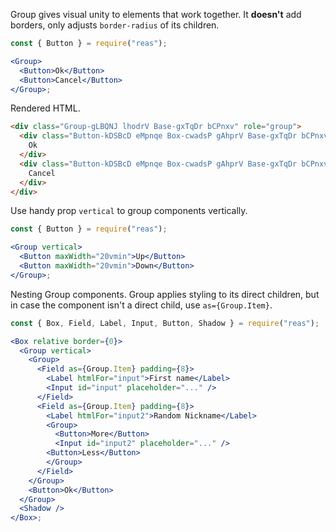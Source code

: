 <!-- Description -->

Group gives visual unity to elements that work together.
It **doesn't** add borders, only adjusts `border-radius` of its children.

<!-- Minimal JSX to showcase component -->

```jsx
const { Button } = require("reas");

<Group>
  <Button>Ok</Button>
  <Button>Cancel</Button>
</Group>;
```

Rendered HTML.

```html
<div class="Group-gLBQNJ lhodrV Base-gxTqDr bCPnxv" role="group">
  <div class="Button-kDSBcD eMpnqe Box-cwadsP gAhprV Base-gxTqDr bCPnxv" role="button" tabindex="0">
    Ok
  </div>
  <div class="Button-kDSBcD eMpnqe Box-cwadsP gAhprV Base-gxTqDr bCPnxv" role="button" tabindex="0">
    Cancel
  </div>
</div>
```

<!-- Cool styling example -->

Use handy prop `vertical` to group components vertically.

```jsx
const { Button } = require("reas");

<Group vertical>
  <Button maxWidth="20vmin">Up</Button>
  <Button maxWidth="20vmin">Down</Button>
</Group>;
```

Nesting Group components.
Group applies styling to its direct children, but in case the component isn't a direct child, use `as={Group.Item}`.

```jsx
const { Box, Field, Label, Input, Button, Shadow } = require("reas");

<Box relative border={0}>
  <Group vertical>
    <Group>
      <Field as={Group.Item} padding={8}>
        <Label htmlFor="input">First name</Label>
        <Input id="input" placeholder="..." />
      </Field>
      <Field as={Group.Item} padding={8}>
        <Label htmlFor="input2">Random Nickname</Label>
        <Group>
          <Button>More</Button>
          <Input id="input2" placeholder="..." />
        <Button>Less</Button>
        </Group>
      </Field>
    </Group>
    <Button>Ok</Button>
  </Group>
  <Shadow />
</Box>;
```
